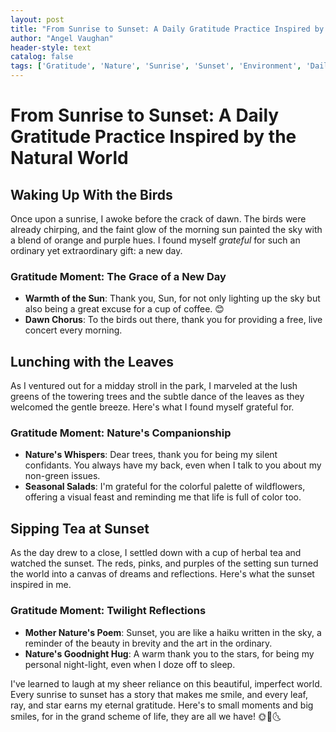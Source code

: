 ```yaml
---
layout: post
title: "From Sunrise to Sunset: A Daily Gratitude Practice Inspired by the Natural World"
author: "Angel Vaughan"
header-style: text
catalog: false
tags: ['Gratitude', 'Nature', 'Sunrise', 'Sunset', 'Environment', 'Daily Practice', 'Humor', 'Markdown']
---
```


# From Sunrise to Sunset: A Daily Gratitude Practice Inspired by the Natural World

## Waking Up With the Birds
Once upon a sunrise, I awoke before the crack of dawn. The birds were already chirping, and the faint glow of the morning sun painted the sky with a blend of orange and purple hues. I found myself *grateful* for such an ordinary yet extraordinary gift: a new day.

### Gratitude Moment: The Grace of a New Day
- **Warmth of the Sun**: Thank you, Sun, for not only lighting up the sky but also being a great excuse for a cup of coffee. 😊
- **Dawn Chorus**: To the birds out there, thank you for providing a free, live concert every morning.

## Lunching with the Leaves
As I ventured out for a midday stroll in the park, I marveled at the lush greens of the towering trees and the subtle dance of the leaves as they welcomed the gentle breeze. Here's what I found myself grateful for.

### Gratitude Moment: Nature's Companionship
- **Nature's Whispers**: Dear trees, thank you for being my silent confidants. You always have my back, even when I talk to you about my non-green issues.
- **Seasonal Salads**: I'm grateful for the colorful palette of wildflowers, offering a visual feast and reminding me that life is full of color too.

## Sipping Tea at Sunset
As the day drew to a close, I settled down with a cup of herbal tea and watched the sunset. The reds, pinks, and purples of the setting sun turned the world into a canvas of dreams and reflections. Here's what the sunset inspired in me.

### Gratitude Moment: Twilight Reflections
- **Mother Nature's Poem**: Sunset, you are like a haiku written in the sky, a reminder of the beauty in brevity and the art in the ordinary.
- **Nature's Goodnight Hug**: A warm thank you to the stars, for being my personal night-light, even when I doze off to sleep.

I've learned to laugh at my sheer reliance on this beautiful, imperfect world. Every sunrise to sunset has a story that makes me smile, and every leaf, ray, and star earns my eternal gratitude. Here's to small moments and big smiles, for in the grand scheme of life, they are all we have! 🌞🌿🌜